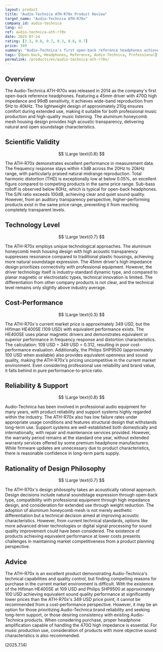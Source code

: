```yaml
---
layout: product
title: "Audio-Technica ATH-R70x Product Review"
target_name: "Audio-Technica ATH-R70x"
company_id: audio-technica
lang: en
ref: audio-technica-ath-r70x
date: 2025-07-14
rating: [3.3, 0.8, 0.7, 0.3, 0.8, 0.7]
price: 349
summary: "Audio-Technica's first open-back reference headphones achieve high technical standards and natural sound quality, but face price competitiveness challenges against equivalent-performance products"
tags: [Open-back, Headphones, Reference, Audio-Technica, Professional]
permalink: /products/en/audio-technica-ath-r70x/
---
```


## Overview

The Audio-Technica ATH-R70x was released in 2014 as the company's first open-back reference headphones. Featuring a 45mm driver with 470Ω high impedance and 99dB sensitivity, it achieves wide-band reproduction from 5Hz to 40kHz. The lightweight design of approximately 210g ensures comfort during extended use, making it suitable for both professional music production and high-quality music listening. The aluminum honeycomb mesh housing design provides high acoustic transparency, delivering natural and open soundstage characteristics.

## Scientific Validity

$$ \Large \text{0.8} $$

The ATH-R70x demonstrates excellent performance in measurement data. The frequency response stays within ±3dB across the 20Hz to 20kHz range, with particularly praised natural midrange reproduction. Total harmonic distortion (THD) is exceptionally low at below 0.05%, an excellent figure compared to competing products in the same price range. Sub-bass rolloff is observed below 60Hz, which is typical for open-back headphones. The S/N ratio exceeds 100dB, achieving clear and quiet sound quality. However, from an auditory transparency perspective, higher-performing products exist in the same price range, preventing it from reaching completely transparent levels.

## Technology Level

$$ \Large \text{0.7} $$

The ATH-R70x employs unique technological approaches. The aluminum honeycomb mesh housing design with high acoustic transparency suppresses resonance compared to traditional plastic housings, achieving more natural soundstage expression. The 45mm driver's high impedance design prioritizes connectivity with professional equipment. However, the driver technology itself is industry-standard dynamic type, and compared to planar magnetic or electrostatic types, technical innovation is limited. The differentiation from other company products is not clear, and the technical level remains only slightly above industry average.

## Cost-Performance

$$ \Large \text{0.3} $$

The ATH-R70x's current market price is approximately 349 USD, but the Hifiman HE400SE (109 USD) with equivalent performance exists. The HE400SE uses planar magnetic drivers and demonstrates equivalent or superior performance in frequency response and distortion characteristics. The calculation: 109 USD ÷ 349 USD = 0.312, resulting in poor cost-performance evaluation. Additionally, the Philips SHP9500 (approximately 100 USD when available) also provides equivalent openness and sound quality, making the ATH-R70x's pricing uncompetitive in the current market environment. Even considering professional use reliability and brand value, it falls behind in pure performance-to-price ratio.

## Reliability & Support

$$ \Large \text{0.8} $$

Audio-Technica has been involved in professional audio equipment for many years, with product reliability and support systems highly regarded within the industry. The ATH-R70x also has low failure rates under appropriate usage conditions and features structural design that withstands long-term use. Support systems are well-established both domestically and internationally, with repair and maintenance services provided. However, the warranty period remains at the standard one year, without extended warranty services offered by some premium headphone manufacturers. While firmware updates are unnecessary due to product characteristics, there is reasonable confidence in long-term parts supply.

## Rationality of Design Philosophy

$$ \Large \text{0.7} $$

The ATH-R70x's design philosophy takes an acoustically rational approach. Design decisions include natural soundstage expression through open-back type, compatibility with professional equipment through high impedance design, and consideration for extended use through weight reduction. The adoption of aluminum honeycomb mesh is not merely aesthetic differentiation but a technical decision aimed at improving acoustic characteristics. However, from current technical standards, options like more advanced driver technologies or digital signal processing for sound quality improvement could have been considered. The existence of products achieving equivalent performance at lower costs presents challenges in maintaining market competitiveness from a product planning perspective.

## Advice

The ATH-R70x is an excellent product demonstrating Audio-Technica's technical capabilities and quality control, but finding compelling reasons for purchase in the current market environment is difficult. With the existence of the Hifiman HE400SE at 109 USD and Philips SHP9500 at approximately 100 USD achieving equivalent sound quality performance at significantly lower prices than the ATH-R70x's 349 USD price point, it cannot be recommended from a cost-performance perspective. However, it may be an option for those prioritizing Audio-Technica brand reliability and seeking long-term support, or those desiring consistency with existing Audio-Technica products. When considering purchase, proper headphone amplification capable of handling the 470Ω high impedance is essential. For music production use, consideration of products with more objective sound characteristics is also recommended.

(2025.7.14)